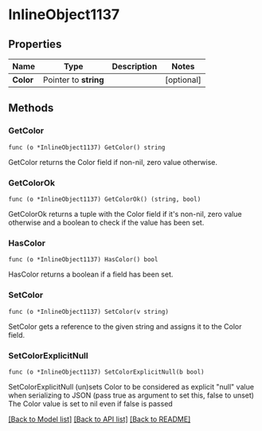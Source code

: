 # InlineObject1137

## Properties

Name | Type | Description | Notes
------------ | ------------- | ------------- | -------------
**Color** | Pointer to **string** |  | [optional] 

## Methods

### GetColor

`func (o *InlineObject1137) GetColor() string`

GetColor returns the Color field if non-nil, zero value otherwise.

### GetColorOk

`func (o *InlineObject1137) GetColorOk() (string, bool)`

GetColorOk returns a tuple with the Color field if it's non-nil, zero value otherwise
and a boolean to check if the value has been set.

### HasColor

`func (o *InlineObject1137) HasColor() bool`

HasColor returns a boolean if a field has been set.

### SetColor

`func (o *InlineObject1137) SetColor(v string)`

SetColor gets a reference to the given string and assigns it to the Color field.

### SetColorExplicitNull

`func (o *InlineObject1137) SetColorExplicitNull(b bool)`

SetColorExplicitNull (un)sets Color to be considered as explicit "null" value
when serializing to JSON (pass true as argument to set this, false to unset)
The Color value is set to nil even if false is passed

[[Back to Model list]](../README.md#documentation-for-models) [[Back to API list]](../README.md#documentation-for-api-endpoints) [[Back to README]](../README.md)


